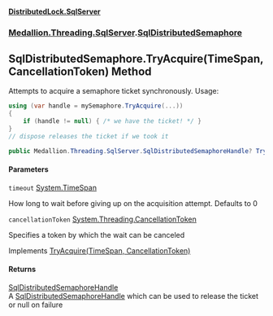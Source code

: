#### [DistributedLock.SqlServer](README.md 'README')
### [Medallion.Threading.SqlServer](Medallion.Threading.SqlServer.md 'Medallion.Threading.SqlServer').[SqlDistributedSemaphore](SqlDistributedSemaphore.md 'Medallion.Threading.SqlServer.SqlDistributedSemaphore')

## SqlDistributedSemaphore.TryAcquire(TimeSpan, CancellationToken) Method

Attempts to acquire a semaphore ticket synchronously. Usage: 

```csharp
using (var handle = mySemaphore.TryAcquire(...))
{
    if (handle != null) { /* we have the ticket! */ }
}
// dispose releases the ticket if we took it
```

```csharp
public Medallion.Threading.SqlServer.SqlDistributedSemaphoreHandle? TryAcquire(System.TimeSpan timeout=default(System.TimeSpan), System.Threading.CancellationToken cancellationToken=default(System.Threading.CancellationToken));
```
#### Parameters

<a name='Medallion.Threading.SqlServer.SqlDistributedSemaphore.TryAcquire(System.TimeSpan,System.Threading.CancellationToken).timeout'></a>

`timeout` [System.TimeSpan](https://docs.microsoft.com/en-us/dotnet/api/System.TimeSpan 'System.TimeSpan')

How long to wait before giving up on the acquisition attempt. Defaults to 0

<a name='Medallion.Threading.SqlServer.SqlDistributedSemaphore.TryAcquire(System.TimeSpan,System.Threading.CancellationToken).cancellationToken'></a>

`cancellationToken` [System.Threading.CancellationToken](https://docs.microsoft.com/en-us/dotnet/api/System.Threading.CancellationToken 'System.Threading.CancellationToken')

Specifies a token by which the wait can be canceled

Implements [TryAcquire(TimeSpan, CancellationToken)](https://github.com/madelson/DistributedLock/tree/default-documentation/docs/api/DistributedLock.Core/IDistributedSemaphore.TryAcquire.G9QqgKI96XBtpNQoUp0RZg.md 'Medallion.Threading.IDistributedSemaphore.TryAcquire(System.TimeSpan,System.Threading.CancellationToken)')

#### Returns
[SqlDistributedSemaphoreHandle](SqlDistributedSemaphoreHandle.md 'Medallion.Threading.SqlServer.SqlDistributedSemaphoreHandle')  
A [SqlDistributedSemaphoreHandle](SqlDistributedSemaphoreHandle.md 'Medallion.Threading.SqlServer.SqlDistributedSemaphoreHandle') which can be used to release the ticket or null on failure